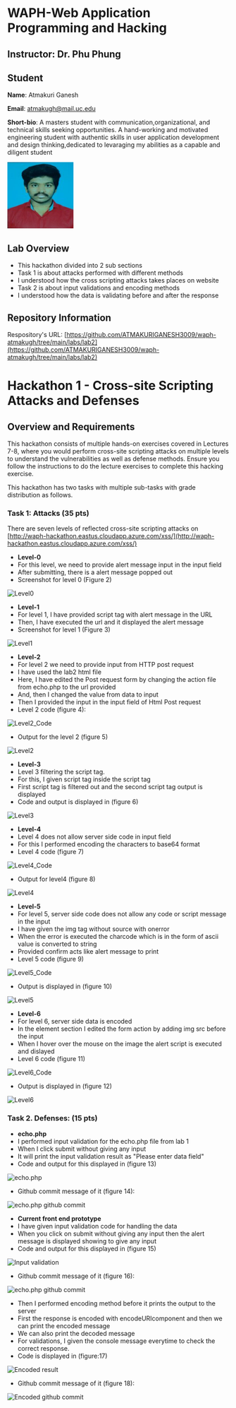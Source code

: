 # WAPH-Web Application Programming and Hacking

## Instructor: Dr. Phu Phung


## Student

**Name**: Atmakuri Ganesh

**Email**: atmakugh@mail.uc.edu

**Short-bio**: A masters student with communication,organizational, and technical skills seeking opportunities. A hand-working and motivated engineering student with authentic skills in user application development and design thinking,dedicated to levaraging my abilities as a capable and diligent student <br>

![Ganesh headshot](images/AGphoto.jpg) 



 
## Lab Overview 

- This hackathon divided into 2 sub sections
- Task 1 is about attacks performed with different methods
- I understood how the cross scripting attacks takes places on website
- Task 2 is about input validations and encoding methods
- I understood how the data is validating before and after the response

## Repository Information

Respository's URL: [https://github.com/ATMAKURIGANESH3009/waph-atmakugh/tree/main/labs/lab2](https://github.com/ATMAKURIGANESH3009/waph-atmakugh/tree/main/labs/lab2)


# Hackathon 1 - Cross-site Scripting Attacks and Defenses 

## Overview and Requirements 

This hackathon consists of multiple hands-on exercises covered in Lectures 7-8, where you would perform cross-site scripting attacks on multiple levels to understand the vulnerabilities as well as defense methods. Ensure you follow the instructions to do the lecture exercises to complete this hacking exercise.

This hackathon has two tasks with multiple sub-tasks with grade distribution as follows.

### Task 1: Attacks (35 pts) 

There are seven levels of reflected cross-site scripting attacks on
[http://waph-hackathon.eastus.cloudapp.azure.com/xss/](http://waph-hackathon.eastus.cloudapp.azure.com/xss/)

- **Level-0**
- For this level, we need to provide alert message input in the input field
- After submitting, there is a alert message popped out 
- Screenshot for level 0 (Figure 2) <br>

![Level0](/images/level0.png)

- **Level-1**
- For level 1, I have provided script tag with alert message in the URL
- Then, I have executed the url and it displayed the alert message
- Screenshot for level 1 (Figure 3) <br>

![Level1](/images/level1.png)

- **Level-2**
- For level 2 we need to provide input from HTTP post request
- I have used the lab2 html file
- Here, I have edited the Post request form by changing the action file from echo.php to the url provided
- And, then I changed the value from data to input
- Then I provided the input in the input field of Html Post request
- Level 2 code (figure 4): <br>

![Level2_Code](/images/level2code.png)

- Output for the level 2 (figure 5) <br>

![Level2](/images/level2.png)

- **Level-3**
- Level 3 filtering the script tag. 
- For this, I given script tag inside the script tag
- First script tag is filtered out and the second script tag output is displayed
- Code and output is displayed in (figure 6) <br>

![Level3](/images/level3.png)

- **Level-4**
- Level 4 does not allow server side code in input field
- For this I performed encoding the characters to base64 format
- Level 4 code (figure 7) <br>

![Level4_Code](/images/level4code.png)

- Output for level4 (figure 8) <br>

![Level4](/images/level4.png)

- **Level-5**
- For level 5, server side code does not allow any code or script message in the input
- I have given the img tag without source with onerror
- When the error is executed the charcode which is in the form of ascii value is converted to string
- Provided confirm acts like alert message to print 
- Level 5 code (figure 9) <br>

![Level5_Code](/images/level5code.png)

- Output is displayed in (figure 10) <br>

![Level5](/images/level5.png)

- **Level-6**
- For level 6, server side data is encoded 
- In the element section I edited the form action by adding img src before the input
- When I hover over the mouse on the image the alert script is executed and dislayed
- Level 6 code (figure 11) <br>

![Level6_Code](/images/level6.1.png)

- Output is displayed in (figure 12) <br>

![Level6](/images/level6.2.png)



### Task 2. Defenses: (15 pts) 

- **echo.php**
- I performed input validation for the echo.php file from lab 1
- When I click submit without giving any input
- It will print the input validation result as "Please enter data field"
- Code and output for this displayed in (figure 13) <br>

![echo.php](/images/ht2.1.png)

- Github commit message of it (figure 14): <br>

![echo.php github commit](/images/ht2.1.1.png)

- **Current front end prototype**
- I have given input validation code for handling the data
- When you click on submit without giving any input then the alert message is displayed showing to give any input
- Code and output for this displayed in (figure 15) <br>

![Input validation](/images/ht2.2.png)

- Github commit message of it (figure 16): <br>

![echo.php github commit](/images/ht2.2.1.png)

- Then I performed encoding method before it prints the output to the server
- First the response is encoded with encodeURIcomponent and then we can print the encoded message 
- We can also print the decoded message
- For validations, I given the console message everytime to check the correct response.
- Code is displayed in (figure:17) <br>

![Encoded result](/images/ht2.3.png)

- Github commit message of it (figure 18): <br>

![Encoded github commit](/images/ht2.3.1.png)




